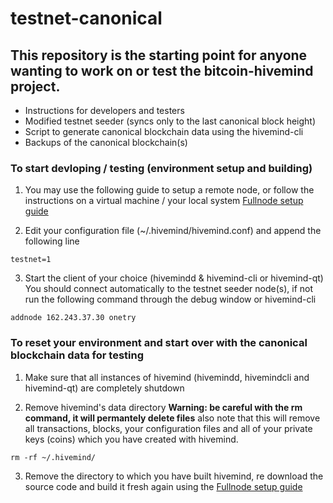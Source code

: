 # testnet-canonical

## This repository is the starting point for anyone wanting to work on or test the bitcoin-hivemind project.
+ Instructions for developers and testers
+ Modified testnet seeder (syncs only to the last canonical block height)
+ Script to generate canonical blockchain data using the hivemind-cli
+ Backups of the canonical blockchain(s)

### To start devloping / testing (environment setup and building)
1. You may use the following guide to setup a remote node, or follow the instructions on a virtual machine / your local system [Fullnode setup guide](https://github.com/bitcoin-hivemind/hivemind/blob/master/doc/fullnode-setup.txt)

2. Edit your configuration file (~/.hivemind/hivemind.conf) and append the following line
  ```
  testnet=1
  ```

3. Start the client of your choice (hivemindd & hivemind-cli or hivemind-qt) You should connect automatically to the testnet seeder node(s), if not run the following command through the debug window or hivemind-cli
  ```
  addnode 162.243.37.30 onetry
  ```
  
### To reset your environment and start over with the canonical blockchain data for testing
1. Make sure that all instances of hivemind (hivemindd, hivemindcli and hivemind-qt) are completely shutdown

2. Remove hivemind's data directory <b>Warning: be careful with the rm command, it will permantely delete files</b> also note that this will remove all transactions, blocks, your configuration files and all of your private keys (coins) which you have created with hivemind.
  ```
  rm -rf ~/.hivemind/
  ```
  
3. Remove the directory to which you have built hivemind, re download the source code and build it fresh again using the [Fullnode setup guide](https://github.com/bitcoin-hivemind/hivemind/blob/master/doc/fullnode-setup.txt)

